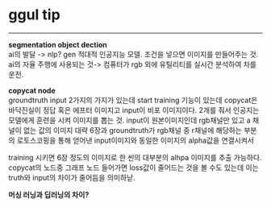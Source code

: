 # ggul tip  

***  
**segmentation object dection**  
ai의 발달 -> nlp? gen 적대적 인공지능 모델.
조건을 넣으면 이미지를 만들어주는 것. 
ai의 자율 주행에 사용되는 것-> 컴퓨터가 rgb 외에 유틸리티를 실시간 분석하여 차를 운전.  

**copycat node**  
groundtruth input 2가지의 가지가 있는데
start training 기능이 있는데 copycat은 바닥진실이 정답 혹은 에프터 이미지고 input이 비포 이미지이다.
2개를 줘서 인공지는 모델에게 훈련을 시켜 이미지를 뽑는 것.
input이 원본이미지인데 rgb채널만 있고 a 채널이 없는 값의 이미지 대략 6장과
groundtruth가 rgb채널 중 r채널에 해당하는 부분의 로토스코핑을 통해 얻어낸 input이미지와 동일한 이미지의 alpha값을 연결시켜서

training 시키면 6장 정도의 이미지로 한 씬의 대부분의 alhpa 이미지를 추출 가능하다.
copycat의 노드중 그래프 노드 들어가면 loss값이 줄어드는 것을 볼 수도 있는데 이는 truth와 input의 차이가 줄어듬을 의미하낟.









**머싱 러닝과 딥러닝의 차이?**
